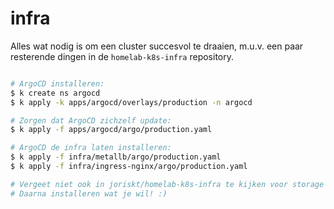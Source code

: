 # infra

Alles wat nodig is om een cluster succesvol te draaien, m.u.v. een paar resterende dingen in de `homelab-k8s-infra` repository.

```bash

# ArgoCD installeren:
$ k create ns argocd
$ k apply -k apps/argocd/overlays/production -n argocd

# Zorgen dat ArgoCD zichzelf update:
$ k apply -f apps/argocd/argo/production.yaml

# ArgoCD de infra laten installeren:
$ k apply -f infra/metallb/argo/production.yaml
$ k apply -f infra/ingress-nginx/argo/production.yaml

# Vergeet niet ook in joriskt/homelab-k8s-infra te kijken voor storage drivers.
# Daarna installeren wat je wil! :)
```